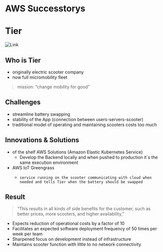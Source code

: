 # AWS Successtorys

# Tier

![Link](https://d1.awsstatic.com/industry-images-customer-references/tiermobility-case-study-image.77c93df2b32c678174530042b6d7d1c9729e1b5e.jpg)

## Who is Tier
- originally electric scooter company
- now full micromobility fleet
> mission: “change mobility for good”

## Challenges
- streamline battery swapping
- stability of the App (connection between users-servers-scooter)
- traditional model of operating and maintaining scooters costs too much

## Innovations & Solutions
- of the shelf AWS Solutions (Amazon Elastic Kubernetes Service)
    - Develop the Backend locally and when pushed to production it´s the same execution environment
- AWS IoT Greengrass
    -     service running on the scooter communicating with cloud when needed and tells Tier when the battery should be swapped

## Result 
> “This results in all kinds of side benefits for the customer, such as better prices, more scooters, and higher availability,”
- Expects reduction of operational costs by a factor of 10
- Facilitates an expected software deployment frequency of 50 times per week per team
- Sharpened focus on development instead of infrastructure
- Maintains scooter function with little to no network connectivity